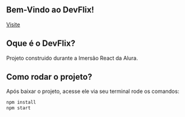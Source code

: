 ## Bem-Vindo ao DevFlix!

[Visite](https://devflix-seven-xi.vercel.app)

## Oque é o DevFlix?

Projeto construido durante a Imersão React da Alura.

## Como rodar o projeto?

Após baixar o projeto, acesse ele via seu terminal rode os comandos:

```sh
npm install
npm start
```
